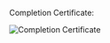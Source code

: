Completion Certificate:

![Completion Certificate](https://user-images.githubusercontent.com/75659508/129185502-22f24f63-9dcc-43f3-9b71-87aa58056d45.jpg)
